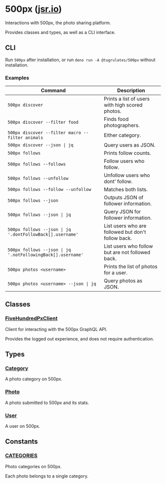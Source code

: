 # 500px ([jsr.io](https://jsr.io/@tugrulates/500px))

Interactions with 500px, the photo sharing platform.

Provides classes and types, as well as a CLI interface.

## CLI

Run `500px` after installation, or run `deno run -A @tugrulates/500px` without
installation.

### Examples

| Command                                                     | Description                                        |
| ----------------------------------------------------------- | -------------------------------------------------- |
| `500px discover`                                            | Prints a list of users with high scored photos.    |
| `500px discover --filter food`                              | Finds food photographers.                          |
| `500px discover --filter macro --filter animals`            | Either category.                                   |
| `500px discover --json \| jq`                               | Query users as JSON.                               |
| `500px follows`                                             | Prints follow counts.                              |
| `500px follows --follows`                                   | Follow users who follow.                           |
| `500px follows --unfollow`                                  | Unfollow users who dont' follow.                   |
| `500px follows --follow --unfollow`                         | Matches both lists.                                |
| `500px follows --json`                                      | Outputs JSON of follower information.              |
| `500px follows --json \| jq`                                | Query JSON for follower information.               |
| `500px follows --json \| jq '.dontFollowBack[].username'`   | List users who are followed but don't follow back. |
| `500px follows --json \| jq '.notFollowingBack[].username'` | List users who follow but are not followed back.   |
| `500px photos <username>`                                   | Prints the list of photos for a user.              |
| `500px photos <username> --json \| jq`                      | Query photos as JSON.                              |

## Classes

### [FiveHundredPxClient](https://jsr.io/@tugrulates/500px/doc/~/FiveHundredPxClient)

Client for interacting with the 500px GraphQL API.

Provides the logged out experience, and does not require authentication.

## Types

### [Category](https://jsr.io/@tugrulates/500px/doc/~/Category)

A photo category on 500px.

### [Photo](https://jsr.io/@tugrulates/500px/doc/~/Photo)

A photo submitted to 500px and its stats.

### [User](https://jsr.io/@tugrulates/500px/doc/~/User)

A user on 500px.

## Constants

### [CATEGORIES](https://jsr.io/@tugrulates/500px/doc/~/CATEGORIES)

Photo categories on 500px.

Each photo belongs to a single category.
